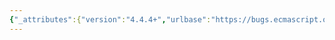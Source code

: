 ```yaml
---
{"_attributes":{"version":"4.4.4+","urlbase":"https://bugs.ecmascript.org/","maintainer":"dherman@mozilla.com"},"bug":{"bug_id":491,"creation_ts":"2012-07-09 14:14:00 -0700","short_desc":"12.6.4: missing commas","delta_ts":"2012-09-28 12:24:07 -0700","product":"Draft for 6th Edition","component":"editorial issue","version":"Rev 9: July 8, 2012 Draft","rep_platform":"All","op_sys":"All","bug_status":"RESOLVED","resolution":"FIXED","priority":"Normal","bug_severity":"minor","everconfirmed":true,"reporter":{"uid":"jmdyck","name":"Michael Dyck"},"assigned_to":{"uid":"allen","name":"Allen Wirfs-Brock"},"long_desc":[{"commentid":1232,"comment_count":0,"who":{"uid":"jmdyck","name":"Michael Dyck"},"bug_when":"2012-07-09 14:14:31 -0700","thetext":"In 12.6.4 \"The for-in and for-of Statements\",\nunder \"Runtime Semantics: Labelled Evaluation\",\nin the definition of abstract operation For In/Of Expression Evaluation,\nsteps 3.b and 4 contain:\n    \"Completion {[[type]]: break, [[value]]: empty [[target]]: empty}\"\n\nIn each case, insert a comma after the first \"empty\".\n\n(Also, there's a double-period at the end of step 4.)"},{"commentid":1260,"comment_count":1,"who":{"uid":"allen","name":"Allen Wirfs-Brock"},"bug_when":"2012-07-09 16:00:19 -0700","thetext":"fixed in rev10 editor's draft"},{"commentid":1669,"comment_count":2,"who":{"uid":"allen","name":"Allen Wirfs-Brock"},"bug_when":"2012-09-28 12:24:07 -0700","thetext":"fixed in rev10, Sept. 27 2012 draft"}]}}
---
```

